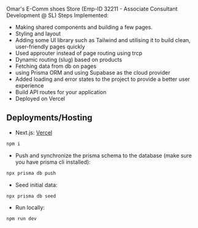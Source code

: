 
Omar's E-Comm shoes Store (Emp-ID 32211 - Associate Consultant Development @ SL)
Steps Implemented:

- Making shared components and building a few pages.
- Styling and layout
- Adding some UI library such as Tailwind and utilising it to build clean, user-friendly pages quickly
- Used approuter instead of page routing using trcp
- Dynamic routing (slug) based on products
- Fetching data from db on pages
- using Prisma ORM and using Supabase as the cloud provider
- Added loading and error states to the project to provide a better user experience
- Build API routes for your application
- Deployed on Vercel

## Deployments/Hosting

- Next.js: [Vercel](https://vercel.com/)

```bash
npm i
```

- Push and synchronize the prisma schema to the database (make sure you have prisma cli installed):

```bash
npx prisma db push
```

- Seed initial data:

```bash
npx prisma db seed
```

- Run locally:

```bash
npm run dev
```
